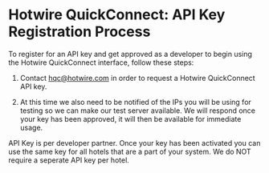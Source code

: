 # Hotwire QuickConnect: API Key Registration Process

To register for an API key and get approved as a developer to begin using the Hotwire QuickConnect interface, follow these steps: 

1) Contact hqc@hotwire.com in order to request a Hotwire QuickConnect API key.

2) At this time we also need to be notified of the IPs you will be using for testing so we can make our test server available. 
We will respond once your key has been approved, it will then be available for immediate usage.

API Key is per developer partner. Once your key has been activated you can use the same key for all hotels that are a part of your system. 
We do NOT require a seperate API key per hotel.

